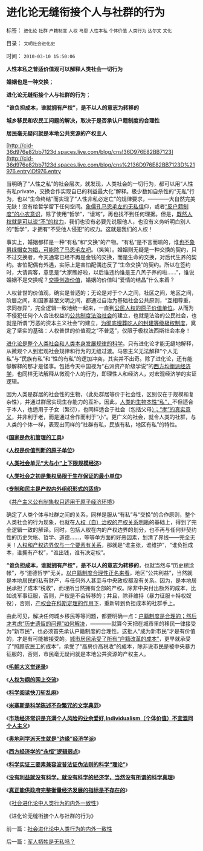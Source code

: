 # 进化论无缝衔接个人与社群的行为

标签： `进化论` `社群` `户籍制度` `人权` `马恩` `人性本私` `个体价值` `人类行为` `达尔文` `文化` 

目录： `文明社会进化史`

时间： `2010-03-10 15:50:06`

**人性本私之普适价值观可以解释人类社会一切行为**

**婚姻也是一种交换**；

**进化论无缝衔接个人与社群的行为**；

**“谁负担成本，谁就拥有产权”，是不以人的意志为转移的**

**城乡移民和农民工问题的解决，取决于是否承认户籍制度的合理性**

**居民毫无疑问就是本地公共资源的产权主人**

[http://cid-36d976e82bb7123d.spaces.live.com/blog/cns!36D976E82BB7123](http://cid-36d976e82bb7123d.spaces.live.com/blog/cns%2136D976E82BB7123D%21976.entry)D!976.entry

当明确了“人性之私”的社会层次，就发现，人类社会的一切行为，都可以用“人性有私private，交换合作实现自已的利益最大化”解释。极少数如自杀性的“无私”行为，也以“生命终结”而实现了“人性非私必定亡”的规律要求，————大自然完美无缺！没有给哲学留下任何空间。[象儒孔马恩毛左的无私信](../../../2009/6/23/否定人权普世价值观是无私信仰的致命伤.md)仰，或者[“反户籍制度”的小农意识](../../../2010/2/21/小农意识是中国农村的灾星.md)，除了使用“哲学”，“谩骂”，再也找不到任何理据。但是，[既然人权就是可以说“不”的权力](../../../2009/10/17/人权是经济学概念.md)，我们也没有必要先说服他人，也没有义务听明白别人的“哲学”，才拥有“不受他人侵犯”的权力。这就是我们的人权！

事实上，婚姻都样是一种“有私”和“交换”的产物。“有私”是不言而喻的，谁[也不象男绿帽女为娼，可能除了马恩毛左吧](../../../2009/5/9/人性本私！马列信仰和唯心主义的关系.md)。（笑笑）。婚姻则无疑是一种交换的契约，只不过交换者，今天通常已经不再是金钱的交换，而是生命的交换，对后代生养的契约。害怕配偶有外遇，实际上是害怕配偶违反了“生命交换”的契约。所以在签约时，大请宾客，意思是“大家瞧好啦，以后谁违约谁是王八羔子养的啦……”，谁说婚姻不是交换呢？[交换创造价值](../../../2009/12/18/交换创造价值决定了“市场才是经济”.md)，婚姻的价值叫“爱情的结晶”什么来着？

人权普世的价值观，确实是普适的；无论是对于个人之间，社区之间，地区之间，阶层之间，和国家甚至文明之间，都通过自治为基础社会公共原则，“互相尊重，求同存异”，完全逻辑一致地统一起来，一直到[公民人权的原子价值单位](../../../2010/1/21/人权是价值判断的原子单位.md)。从而为不侵犯任何个人合法权益的[公共制度法治社会](http://hi.baidu.com/darthchn/blog/item/cd63288e007daef3513d9299.html)的建立，也就是法治的公民社会，也就是所谓“万恶的资本主义社会”的建立，[为彻底埋葬吃人的封建等级极权制度](../../../2009/8/28/贫富差距核心矛盾是特权等级文化.md)，奠定了坚实的基础：人权普世的价值观之“不普适”，仅限于极权法西斯社会本身！

[进化论是整个人类社会和人类本身发展规律的科学](../../../2009/2/15/可怕的进化论：记念人类最伟大的科学家诞生200年.md)。只有进化论才能无缝地解释，从微观个人到宏观社会规律和行为的无缝过渡。马恩主义无法解释“个人无私”与“民族有私”和“性的有私”的逻加冲突，其实并不出奇。除了进化论，还有能够解释的那才是怪事。包括今天中国视为“右派资产阶级学说”的[西方均衡派经济学](../../../2009/12/24/理性人假设令“看得见的手”成为伪科学.md)，也同样无法解释从微观个人的行为，即理性人和经济人，对宏观经济学的实证逻辑。

因为人类是群居的社会性的生物，（此处群居等价于社会性，区别仅在于规模和复杂性），并通过群居实现生存能力的互补。因此，[人类的生物本性“私”，](../../../2009/4/20/人性本私来源于生物进化论的生物属性.md)不但适合于本人，也适用于子女（繁衍），也同样适合于社会（包括父母[）；“孝”的真实意义](../../../2009/11/5/儒家孟子至圣！摒弃封建忠孝道德枷锁.md)，并非利于老，而是通过合作而利于“小”。更广义的社会，就令人类的社群，与人类的个体一样，表现出同样的“社群有私，民族有私，地区有私”的特性。

《[**国家是危机管理的工具**](../../../2010/1/21/国家是危机管理的工具.md)》

《[**人权是价值判断的原子单位**](../../../2010/1/21/人权是价值判断的原子单位.md)》

《[**人类社会单元“大与小”上下限规模经济**](../../../2010/2/5/人类社会单元“大与小”上下限规模经济.md)》

《[**人类社会之初是集权局限于生存保证的最小单位**](../../../2010/2/6/人类社会之初是集权局限于生存保证的最小单位.md)》

《[**专制和民主是产权内外组织形式的适应**](../../../2010/2/6/专制和民主是产权内外组织形式的适应.md)》

《[共产主义公有制集权只适用于原子经济环境](../../../2010/2/7/共产主义公有制集权的适用环境.md)》

确定了人类个体与社群之间的关系，同样是服从“有私”与“交换”的合作原则，整个人类社会的行为现象，也就在[人权（自）治权的产权关系明晰](../../../2009/9/12/产权归属清晰前提下的平等博羿.md)的基础上，得到了完全逻辑一致的解译。同时，包括人权在内的产权边界的划分，也不再与任何非契约性的历史欠帐、哲学、道德……，等等单方面的好恶因素，划清了界线——完全无关！[人权和产权边界仅与一个要素有关系](../../../2009/10/9/什么是民主？民主和成本效益原理的关系.md)，那就是“谁主张，谁维护”，“谁负担成本，谁拥有产权”，“谁出钱，谁有决定权”。

**“谁负担成本，谁就拥有产权”，是不以人的意志为转移的**，也就当然与“历史糊涂帐”，与“道德哲学”无关。[以户籍制度合理性正名来看](../../../2010/3/6/为户籍制度正名，是民主启蒙的关键一环.md)，地区“公共利益”，当然就是本地居民的私有财产，与任何外人甚至与中央政权都没有关系。因为，是本地居民承担了成本“税收”，而理所当然拥有全部的产权。除非中央付出额外的成本，比如说军事征服，否则，产权是不会转移的；并且，除非维持（暴力征服＋特权奴役），否则，[产权会在科斯定理的作用下](../../../2009/7/21/科斯定理之中国定律和科学的发展观.md)，重新转到负担成本的社群手上。

由此可见，解决任何城乡移民等等问题，都要明确一点：[户籍制度是合理的；然后才考虑“历史遗留的问题”如何解决](../../../2009/10/23/跳出城乡死亡循环的代价和对价.md)，————就算今天把在城市里的移民一律接受为“新市民”，也必须首先承认户籍制度的合理性。这批人“成为新市民”才是有价值的，才是有可能被接受的。[城市居民承受了所有“户籍改革的成本”](../../../2010/3/6/没有任何民主进步，是需要牺牲城市居民族群的利益；.md)，更早就承受了“照顾农民工的成本”，承受了“高房价高税收”的成本，除非说市民是被中央暴力征服的，否则，市民毫无疑问就是本地公共资源的产权主人。

《[**毛朝大义觉迷录**](../../../2010/3/3/《大义觉迷录》监督舆论.md)》

《[**人权为纲的网上交流**](../../../2010/3/3/人权为纲的网上交流步骤.md)》

《[**科学阅读快刀斩乱麻**](../../../2010/3/7/科学阅读快刀斩乱麻.md)》

《[**米塞斯是科学陈述不杂繁冗的文学典范**](../../../2010/3/7/米塞斯是科学陈述不杂繁冗的文学典范.md)》

《[**市场经济常识是充满个人风险的业余爱好,Individualism（个体价值）不宜混同个人主义**](../../../2010/3/7/Individualism（个体价值）不宜混同个人主义.md)》

《[**奥地利学派天生就是“边缘”经济学派**](../../../2010/3/8/奥地利学派天生就是“边缘”经济学派.md)》

《[**西方经济学的“永恒”逻辑弱点**](../../../2010/3/8/西方经济学的“永恒”逻辑弱点.md)》

《[**科学实证三要素兼容波普法证伪法则的科学“理论”**](../../../2010/3/8/科学实证三要素兼容波普法证伪法则的科学“理论”.md)》

《[**没有利益就没有科学，就没有科学的经济学，当然没有所谓的科学真理**](../../../2010/3/9/没有利益就没有科学.md)》

《[**真正能供政府完整衡量经济发展的指标是不存在的**](../../../2010/3/9/衡量计划经济的指标是不存在的.md)》

《[社会进化论中人类行为的内外一致性](../../../2010/3/10/社会进化论中人类行为的内外一致性.md)》

《进化论无缝衔接个人与社群的行为》



前一篇：[社会进化论中人类行为的内外一致性](../../../2010/3/10/社会进化论中人类行为的内外一致性.md)

后一篇：[军人牺牲是无私吗？](../../../2010/3/10/军人牺牲是无私吗？.md)